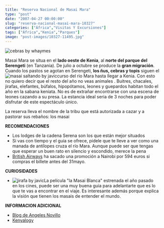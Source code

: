 ```yaml
---
title: "Reserva Nacional de Masai Mara"
type: "post"
date: "2007-04-27 00:00:00"
slug: "reserva-nacional-masai-mara-10327"
categories: ["África","Visitas Y Excursiones"]
tags: ["África","Kenia","Parques"]
image: "post-images/10327-11495.jpg"
---
```


![cebras by whaymes](post-images/10327-11495.jpg "cebras by whaymes")

Masai Mara se situa en el **lado oeste de Kenia**, al **norte del parque del Serengeti** (en Tanzania). De julio a octubre se produce la **gran migración**. Cuando los pastos se agotan en Serengeti, **los ñus, cebras y topis** siguen el ![masai saltando by javic](post-images/10327-11498.jpg "masai saltando by javic")curso del rio Mara hasta llegar a Kenia. Con esto no quiero decir que el resto del año no veas animales . Buitres, chacales, jirafas, elefantes, búfalos, hipopótamos, leones y guepardos habitan todo el año en la sabana keniata. No es de extrañar encontrarse con una escena de leones cazando a su presa. La estancia ideal seria de 3 noches para poder disfrutar de este espectáculo único.

La reserva lleva el nombre de la tribu que está autorizada a cazar y a pastorar sus rebaños: los masai

**RECOMENDACIONES**

- Los lodges de la cadena Serena son los que están mejor situados
- Si vas con tiempo y el guia se ofrece, pidele que te lleve a ver como una manada de antílopes cruza el río Mara. Aunque puede ser que tengas que esperar un buen rato en silencio y escondido, merece la pena
- [British Airways](http://www.ba.com) ha sacado una promoción a Nairobi por 594 euros si compras el billete antes del 31mayo.

**CURIOSIDADES**

- ![jirafa by javic](post-images/10327-11497.jpg "jirafa by javic")La película "la Masai Blanca" estrenada el año pasado en los cines, puede ser una muy buena guia para adelantarte que es lo que te vas a encontrar en el viaje. Es interesante además porque explica la visión que tienen los masais de entender el mundo.

**INFORMACION ADICIONAL**

- [Blog de Angeles Novillo](http://angelesnovillo.blogspot.com/search/label/Kenya)
- [Kenyalogy ](http://www.kenyalogy.com/esp/parques/mara35.html)